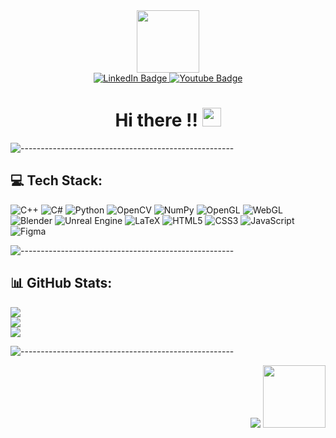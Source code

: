 
<div id="header" align="center">
  <img src="https://media3.giphy.com/media/fq7ksXlYF9puqBC5a0/giphy.gif?cid=ecf05e47040ul2gqpuca4q9l86sqbc14w9978gzqpn8udpjx&rid=giphy.gif&ct=s" width="100"/>
</div>

<div id="badges" align="center">
  <a href="https://www.linkedin.com/in/andres-garcia-515995232/">
    <img src="https://img.shields.io/badge/LinkedIn-blue?style=for-the-badge&logo=linkedin&logoColor=white" alt="LinkedIn Badge"/>
  </a>
  <a href="https://lactaid.itch.io/">
    <img src="https://img.shields.io/badge/itch.io-red?style=for-the-badge&logo=itch.io&logoColor=white" alt="Youtube Badge"/>
  </a>
 <!-- <a href="https://www.pixiv.net/en/users/66023854">
    <img src="https://img.shields.io/badge/Pixiv-blue?style=for-the-badge&logo=pixiv&logoColor=white" alt="Twitter Badge"/>
  </a> -->
</div>

<h1 align="center">
  Hi there !!
  <img src="https://media.giphy.com/media/hvRJCLFzcasrR4ia7z/giphy.gif" width="30px"/>
  
</h1>
<!--   <p align="center"> I'm a CS student with a passion for computer graphics and programming. 
  <p align="center"> My interests include 3D rendering, texture rendering, 2D art and illustration, animation, and game development. </p> -->
  
![-----------------------------------------------------](https://github.com/andreasbm/readme/blob/master/assets/lines/aqua.png)
  

## 💻 Tech Stack:
 ![C++](https://img.shields.io/badge/c++-%2300599C.svg?style=for-the-badge&logo=c%2B%2B&logoColor=white) ![C#](https://img.shields.io/badge/c%23-%23239120.svg?style=for-the-badge&logo=c-sharp&logoColor=white) ![Python](https://img.shields.io/badge/python-3670A0?style=for-the-badge&logo=python&logoColor=ffdd54) ![OpenCV](https://img.shields.io/badge/opencv-%23white.svg?style=for-the-badge&logo=opencv&logoColor=white) ![NumPy](https://img.shields.io/badge/numpy-%23013243.svg?style=for-the-badge&logo=numpy&logoColor=white) ![OpenGL](https://img.shields.io/badge/OpenGL-%23FFFFFF.svg?style=for-the-badge&logo=opengl) ![WebGL](https://img.shields.io/badge/WebGL-990000?logo=webgl&logoColor=white&style=for-the-badge) ![Blender](https://img.shields.io/badge/blender-%23F5792A.svg?style=for-the-badge&logo=blender&logoColor=white)  ![Unreal Engine](https://img.shields.io/badge/unrealengine-%23313131.svg?style=for-the-badge&logo=unrealengine&logoColor=white) ![LaTeX](https://img.shields.io/badge/latex-%23008080.svg?style=for-the-badge&logo=latex&logoColor=white) ![HTML5](https://img.shields.io/badge/html5-%23E34F26.svg?style=for-the-badge&logo=html5&logoColor=white) ![CSS3](https://img.shields.io/badge/css3-%231572B6.svg?style=for-the-badge&logo=css3&logoColor=white) ![JavaScript](https://img.shields.io/badge/javascript-%23323330.svg?style=for-the-badge&logo=javascript&logoColor=%23F7DF1E) 	![Figma](https://img.shields.io/badge/figma-%23F24E1E.svg?style=for-the-badge&logo=figma&logoColor=white) 

![-----------------------------------------------------](https://github.com/andreasbm/readme/blob/master/assets/lines/aqua.png)

## 📊 GitHub Stats:
![](https://github-readme-stats.vercel.app/api?username=lactaid&theme=dark&hide_border=false&include_all_commits=false&count_private=false)<br/>
![](https://github-readme-streak-stats.herokuapp.com/?user=lactaid&theme=dark&hide_border=false)<br/>
![](https://github-readme-stats.vercel.app/api/top-langs/?username=lactaid&theme=dark&hide_border=false&include_all_commits=false&count_private=false&layout=compact)

![-----------------------------------------------------](https://github.com/andreasbm/readme/blob/master/assets/lines/aqua.png)
<div id="header" align="right">
  
[![](https://visitcount.itsvg.in/api?id=lactaid&icon=9&color=1)](https://visitcount.itsvg.in)
<img src="https://images7.alphacoders.com/733/thumb-1920-733948.png" width="100"/>
</div>
<!-- Proudly created with GPRM ( https://gprm.itsvg.in ) -->
